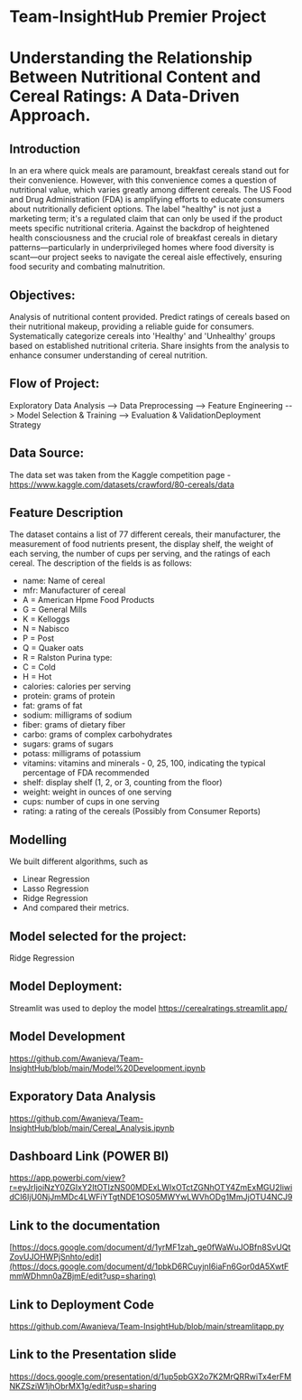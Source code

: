 # Team-InsightHub Premier Project

# Understanding the Relationship Between Nutritional Content and Cereal Ratings: A Data-Driven Approach.

## Introduction
In an era where quick meals are paramount, breakfast cereals stand out for their convenience. However, with this convenience comes a question of nutritional value, which varies greatly among different cereals. The US Food and Drug Administration (FDA) is amplifying efforts to educate consumers about nutritionally deficient options. The label "healthy" is not just a marketing term; it's a regulated claim that can only be used if the product meets specific nutritional criteria. Against the backdrop of heightened health consciousness and the crucial role of breakfast cereals in dietary patterns—particularly in underprivileged homes where food diversity is scant—our project seeks to navigate the cereal aisle effectively, ensuring food security and combating malnutrition.

## Objectives:
Analysis of nutritional content provided.
Predict ratings of cereals based on their nutritional makeup, providing a reliable guide for consumers.
Systematically categorize cereals into 'Healthy' and 'Unhealthy' groups based on established nutritional criteria.
Share insights from the analysis to enhance consumer understanding of cereal nutrition.


## Flow of Project:
Exploratory Data Analysis  --> Data Preprocessing --> Feature Engineering --> Model Selection & Training --> Evaluation & ValidationDeployment Strategy 


## Data Source:
The data set was taken from the Kaggle competition page - https://www.kaggle.com/datasets/crawford/80-cereals/data


## Feature Description
The dataset contains a list of 77 different cereals, their manufacturer, the measurement of food nutrients present, the display shelf, the weight of each serving, the number of cups per serving, and the ratings of each cereal. The description of the fields is as follows:

- name: Name of cereal
- mfr: Manufacturer of cereal
- A = American Hpme Food Products
- G = General Mills
- K = Kelloggs
- N = Nabisco
- P = Post
- Q = Quaker oats
- R = Ralston Purina
type:
- C = Cold
- H = Hot
- calories: calories per serving
- protein: grams of protein
- fat: grams of fat
- sodium: milligrams of sodium
- fiber: grams of dietary fiber
- carbo: grams of complex carbohydrates
- sugars: grams of sugars
- potass: milligrams of potassium
- vitamins: vitamins and minerals - 0, 25, 100, indicating the typical percentage of FDA recommended
- shelf: display shelf (1, 2, or 3, counting from the floor)
- weight: weight in ounces of one serving
- cups: number of cups in one serving
- rating: a rating of the cereals (Possibly from Consumer Reports)


## Modelling
We built different algorithms, such as

- Linear Regression
- Lasso Regression
- Ridge Regression
- And compared their metrics.

## Model selected for the project:
Ridge Regression


## Model Deployment:
Streamlit was used to deploy the model
https://cerealratings.streamlit.app/


## Model Development
https://github.com/Awanieva/Team-InsightHub/blob/main/Model%20Development.ipynb


## Exporatory Data Analysis
https://github.com/Awanieva/Team-InsightHub/blob/main/Cereal_Analysis.ipynb


## Dashboard Link (POWER BI)
https://app.powerbi.com/view?r=eyJrIjoiNzY0ZGIxY2ItOTIzNS00MDExLWIxOTctZGNhOTY4ZmExMGU2IiwidCI6IjU0NjJmMDc4LWFiYTgtNDE1OS05MWYwLWVhODg1MmJjOTU4NCJ9

## Link to the documentation
[https://docs.google.com/document/d/1yrMF1zah_ge0fWaWuJOBfn8SvUQtZovUJOHWPjSnhto/edit](https://docs.google.com/document/d/1pbkD6RCuyjnI6iaFn6Gor0dA5XwtFmmWDhmn0aZBjmE/edit?usp=sharing)

## Link to Deployment Code
https://github.com/Awanieva/Team-InsightHub/blob/main/streamlitapp.py

## Link to the Presentation slide
https://docs.google.com/presentation/d/1up5pbGX2o7K2MrQRRwiTx4erFMNKZSziW1jhObrMX1g/edit?usp=sharing




